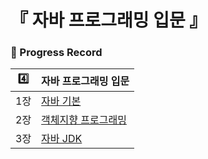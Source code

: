 # 『 자바 프로그래밍 입문 』

### 📍 Progress Record

| 4️⃣ | 자바 프로그래밍 입문         |
|:---:|---------------------|
| 1장  | [자바 기본](https://github.com/yunji1201/ReadingBooks/tree/main/java/markdown/chap1) |
| 2장  | [객체지향 프로그래밍](https://github.com/yunji1201/ReadingBooks/tree/main/java/markdown/chap2)      |
| 3장  | [자바 JDK](https://github.com/yunji1201/ReadingBooks/tree/main/java/markdown/chap3)          |